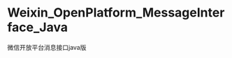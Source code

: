 Weixin_OpenPlatform_MessageInterface_Java
=========================================

微信开放平台消息接口java版